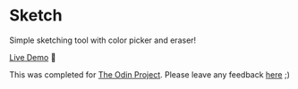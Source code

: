 # Sketch
Simple sketching tool with color picker and eraser!

[Live Demo](https://ddannyll.github.io/sketch/) 🚀

This was completed for [The Odin Project](https://www.theodinproject.com/lessons/foundations-etch-a-sketch). Please leave any feedback [here](https://forms.gle/WaZBDSbUHwYbbyHL9) ;)
